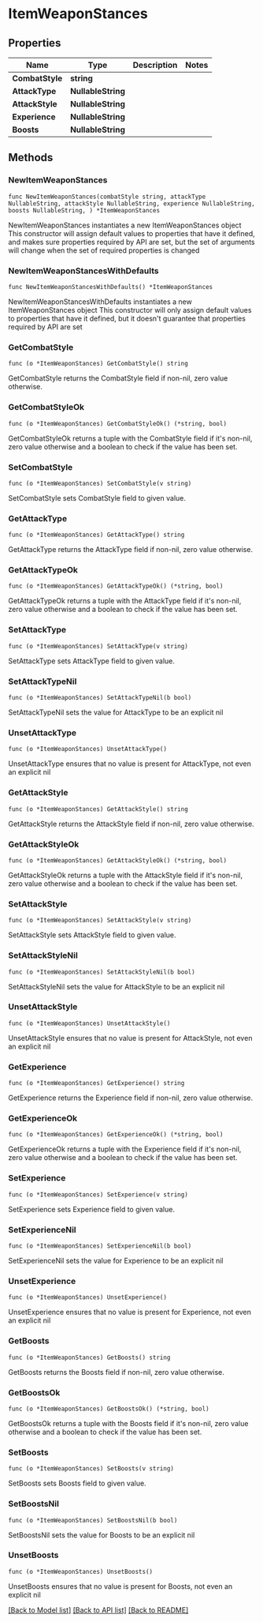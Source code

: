 # ItemWeaponStances

## Properties

Name | Type | Description | Notes
------------ | ------------- | ------------- | -------------
**CombatStyle** | **string** |  | 
**AttackType** | **NullableString** |  | 
**AttackStyle** | **NullableString** |  | 
**Experience** | **NullableString** |  | 
**Boosts** | **NullableString** |  | 

## Methods

### NewItemWeaponStances

`func NewItemWeaponStances(combatStyle string, attackType NullableString, attackStyle NullableString, experience NullableString, boosts NullableString, ) *ItemWeaponStances`

NewItemWeaponStances instantiates a new ItemWeaponStances object
This constructor will assign default values to properties that have it defined,
and makes sure properties required by API are set, but the set of arguments
will change when the set of required properties is changed

### NewItemWeaponStancesWithDefaults

`func NewItemWeaponStancesWithDefaults() *ItemWeaponStances`

NewItemWeaponStancesWithDefaults instantiates a new ItemWeaponStances object
This constructor will only assign default values to properties that have it defined,
but it doesn't guarantee that properties required by API are set

### GetCombatStyle

`func (o *ItemWeaponStances) GetCombatStyle() string`

GetCombatStyle returns the CombatStyle field if non-nil, zero value otherwise.

### GetCombatStyleOk

`func (o *ItemWeaponStances) GetCombatStyleOk() (*string, bool)`

GetCombatStyleOk returns a tuple with the CombatStyle field if it's non-nil, zero value otherwise
and a boolean to check if the value has been set.

### SetCombatStyle

`func (o *ItemWeaponStances) SetCombatStyle(v string)`

SetCombatStyle sets CombatStyle field to given value.


### GetAttackType

`func (o *ItemWeaponStances) GetAttackType() string`

GetAttackType returns the AttackType field if non-nil, zero value otherwise.

### GetAttackTypeOk

`func (o *ItemWeaponStances) GetAttackTypeOk() (*string, bool)`

GetAttackTypeOk returns a tuple with the AttackType field if it's non-nil, zero value otherwise
and a boolean to check if the value has been set.

### SetAttackType

`func (o *ItemWeaponStances) SetAttackType(v string)`

SetAttackType sets AttackType field to given value.


### SetAttackTypeNil

`func (o *ItemWeaponStances) SetAttackTypeNil(b bool)`

 SetAttackTypeNil sets the value for AttackType to be an explicit nil

### UnsetAttackType
`func (o *ItemWeaponStances) UnsetAttackType()`

UnsetAttackType ensures that no value is present for AttackType, not even an explicit nil
### GetAttackStyle

`func (o *ItemWeaponStances) GetAttackStyle() string`

GetAttackStyle returns the AttackStyle field if non-nil, zero value otherwise.

### GetAttackStyleOk

`func (o *ItemWeaponStances) GetAttackStyleOk() (*string, bool)`

GetAttackStyleOk returns a tuple with the AttackStyle field if it's non-nil, zero value otherwise
and a boolean to check if the value has been set.

### SetAttackStyle

`func (o *ItemWeaponStances) SetAttackStyle(v string)`

SetAttackStyle sets AttackStyle field to given value.


### SetAttackStyleNil

`func (o *ItemWeaponStances) SetAttackStyleNil(b bool)`

 SetAttackStyleNil sets the value for AttackStyle to be an explicit nil

### UnsetAttackStyle
`func (o *ItemWeaponStances) UnsetAttackStyle()`

UnsetAttackStyle ensures that no value is present for AttackStyle, not even an explicit nil
### GetExperience

`func (o *ItemWeaponStances) GetExperience() string`

GetExperience returns the Experience field if non-nil, zero value otherwise.

### GetExperienceOk

`func (o *ItemWeaponStances) GetExperienceOk() (*string, bool)`

GetExperienceOk returns a tuple with the Experience field if it's non-nil, zero value otherwise
and a boolean to check if the value has been set.

### SetExperience

`func (o *ItemWeaponStances) SetExperience(v string)`

SetExperience sets Experience field to given value.


### SetExperienceNil

`func (o *ItemWeaponStances) SetExperienceNil(b bool)`

 SetExperienceNil sets the value for Experience to be an explicit nil

### UnsetExperience
`func (o *ItemWeaponStances) UnsetExperience()`

UnsetExperience ensures that no value is present for Experience, not even an explicit nil
### GetBoosts

`func (o *ItemWeaponStances) GetBoosts() string`

GetBoosts returns the Boosts field if non-nil, zero value otherwise.

### GetBoostsOk

`func (o *ItemWeaponStances) GetBoostsOk() (*string, bool)`

GetBoostsOk returns a tuple with the Boosts field if it's non-nil, zero value otherwise
and a boolean to check if the value has been set.

### SetBoosts

`func (o *ItemWeaponStances) SetBoosts(v string)`

SetBoosts sets Boosts field to given value.


### SetBoostsNil

`func (o *ItemWeaponStances) SetBoostsNil(b bool)`

 SetBoostsNil sets the value for Boosts to be an explicit nil

### UnsetBoosts
`func (o *ItemWeaponStances) UnsetBoosts()`

UnsetBoosts ensures that no value is present for Boosts, not even an explicit nil

[[Back to Model list]](../README.md#documentation-for-models) [[Back to API list]](../README.md#documentation-for-api-endpoints) [[Back to README]](../README.md)


